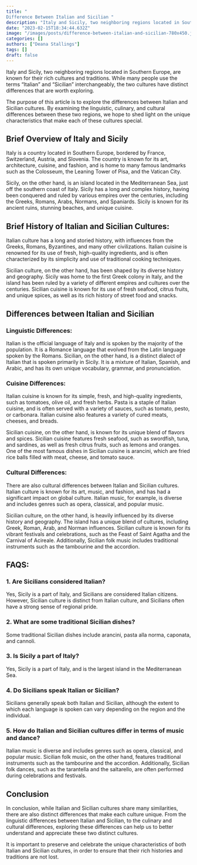 ```yaml
---
title: "
Difference Between Italian and Sicilian "
description: "Italy and Sicily, two neighboring regions located in Southern Europe, are known for their rich cultures and traditions. While many people use the term"
date: "2023-02-15T18:34:44.632Z"
image: "/images/posts/difference-between-italian-and-sicilian-780x450.jpg"
categories: []
authors: ["Deana Stallings"]
tags: []
draft: false
---
```


Italy and Sicily, two neighboring regions located in Southern Europe, are known for their rich cultures and traditions. While many people use the terms “Italian” and “Sicilian” interchangeably, the two cultures have distinct differences that are worth exploring.

The purpose of this article is to explore the differences between Italian and Sicilian cultures. By examining the linguistic, culinary, and cultural differences between these two regions, we hope to shed light on the unique characteristics that make each of these cultures special.

## Brief Overview of Italy and Sicily

Italy is a country located in Southern Europe, bordered by France, Switzerland, Austria, and Slovenia. The country is known for its art, architecture, cuisine, and fashion, and is home to many famous landmarks such as the Colosseum, the Leaning Tower of Pisa, and the Vatican City.

Sicily, on the other hand, is an island located in the Mediterranean Sea, just off the southern coast of Italy. Sicily has a long and complex history, having been conquered and ruled by various empires over the centuries, including the Greeks, Romans, Arabs, Normans, and Spaniards. Sicily is known for its ancient ruins, stunning beaches, and unique cuisine.

## Brief History of Italian and Sicilian Cultures:

Italian culture has a long and storied history, with influences from the Greeks, Romans, Byzantines, and many other civilizations. Italian cuisine is renowned for its use of fresh, high-quality ingredients, and is often characterized by its simplicity and use of traditional cooking techniques.

Sicilian culture, on the other hand, has been shaped by its diverse history and geography. Sicily was home to the first Greek colony in Italy, and the island has been ruled by a variety of different empires and cultures over the centuries. Sicilian cuisine is known for its use of fresh seafood, citrus fruits, and unique spices, as well as its rich history of street food and snacks.

## Differences between Italian and Sicilian

### Linguistic Differences:

Italian is the official language of Italy and is spoken by the majority of the population. It is a Romance language that evolved from the Latin language spoken by the Romans. Sicilian, on the other hand, is a distinct dialect of Italian that is spoken primarily in Sicily. It is a mixture of Italian, Spanish, and Arabic, and has its own unique vocabulary, grammar, and pronunciation.

### Cuisine Differences:

Italian cuisine is known for its simple, fresh, and high-quality ingredients, such as tomatoes, olive oil, and fresh herbs. Pasta is a staple of Italian cuisine, and is often served with a variety of sauces, such as tomato, pesto, or carbonara. Italian cuisine also features a variety of cured meats, cheeses, and breads.

Sicilian cuisine, on the other hand, is known for its unique blend of flavors and spices. Sicilian cuisine features fresh seafood, such as swordfish, tuna, and sardines, as well as fresh citrus fruits, such as lemons and oranges. One of the most famous dishes in Sicilian cuisine is arancini, which are fried rice balls filled with meat, cheese, and tomato sauce.

### Cultural Differences:

There are also cultural differences between Italian and Sicilian cultures. Italian culture is known for its art, music, and fashion, and has had a significant impact on global culture. Italian music, for example, is diverse and includes genres such as opera, classical, and popular music.

Sicilian culture, on the other hand, is heavily influenced by its diverse history and geography. The island has a unique blend of cultures, including Greek, Roman, Arab, and Norman influences. Sicilian culture is known for its vibrant festivals and celebrations, such as the Feast of Saint Agatha and the Carnival of Acireale. Additionally, Sicilian folk music includes traditional instruments such as the tambourine and the accordion.

## FAQS:

### 1\. Are Sicilians considered Italian?

Yes, Sicily is a part of Italy, and Sicilians are considered Italian citizens. However, Sicilian culture is distinct from Italian culture, and Sicilians often have a strong sense of regional pride.

### 2\. What are some traditional Sicilian dishes?

Some traditional Sicilian dishes include arancini, pasta alla norma, caponata, and cannoli.

### 3\. Is Sicily a part of Italy?

Yes, Sicily is a part of Italy, and is the largest island in the Mediterranean Sea.

### 4\. Do Sicilians speak Italian or Sicilian?

Sicilians generally speak both Italian and Sicilian, although the extent to which each language is spoken can vary depending on the region and the individual.

### 5\. How do Italian and Sicilian cultures differ in terms of music and dance?

Italian music is diverse and includes genres such as opera, classical, and popular music. Sicilian folk music, on the other hand, features traditional instruments such as the tambourine and the accordion. Additionally, Sicilian folk dances, such as the tarantella and the saltarello, are often performed during celebrations and festivals.

## Conclusion

In conclusion, while Italian and Sicilian cultures share many similarities, there are also distinct differences that make each culture unique. From the linguistic differences between Italian and Sicilian, to the culinary and cultural differences, exploring these differences can help us to better understand and appreciate these two distinct cultures.

It is important to preserve and celebrate the unique characteristics of both Italian and Sicilian cultures, in order to ensure that their rich histories and traditions are not lost.